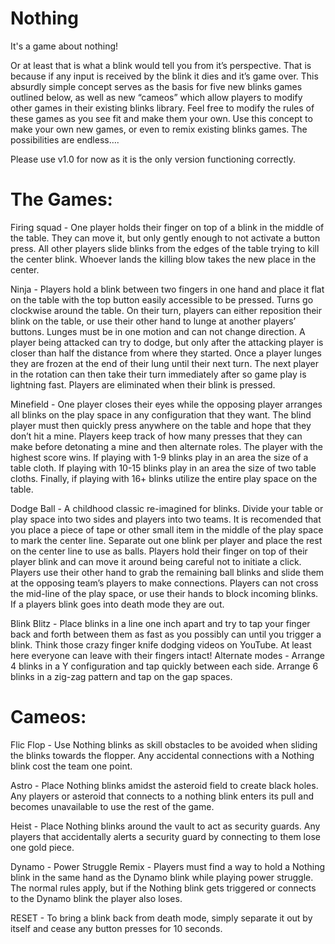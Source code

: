 # Nothing
It's a game about nothing!

Or at least that is what a blink would tell you from it’s perspective. That is because if any input is received by the blink it dies and it’s game over. This absurdly simple concept serves as the basis for five new blinks games outlined below, as well as new “cameos” which allow players to modify other games in their existing blinks library. Feel free to modify the rules of these games as you see fit and make them your own. Use this concept to make your own new games, or even to remix existing blinks games. The possibilities are endless….

Please use v1.0 for now as it is the only version functioning correctly.

# The Games:

Firing squad - One player holds their finger on top of a blink in the middle of the table. They can move it, but only gently enough to not activate a button press. All other players slide blinks from the edges of the table trying to kill the center blink. Whoever lands the killing blow takes the new place in the center.

Ninja - Players hold a blink between two fingers in one hand and place it flat on the table with the top button easily accessible to be pressed. Turns go clockwise around the table. On their turn, players can either reposition their blink on the table, or use their other hand to lunge at another players’ buttons. Lunges must be in one motion and can not change direction. A player being attacked can try to dodge, but only after the attacking player is closer than half the distance from where they started. Once a player lunges they are frozen at the end of their lung until their next turn. The next player in the rotation can then take their turn immediately after so game play is lightning fast. Players are eliminated when their blink is pressed.

Minefield - One player closes their eyes while the opposing player arranges all blinks on the play space in any configuration that they want. The blind player must then quickly press anywhere on the table and hope that they don’t hit a mine. Players keep track of how many presses that they can make before detonating a mine and then alternate roles. The player with the highest score wins. If playing with 1-9 blinks play in an area the size of a table cloth. If playing with 10-15 blinks play in an area the size of two table cloths. Finally, if playing with 16+ blinks utilize the entire play space on the table.

Dodge Ball - A childhood classic re-imagined for blinks. Divide your table or play space into two sides and players into two teams. It is recomended that you place a piece of tape or other small item in the middle of the play space to mark the center line. Separate out one blink per player and place the rest on the center line to use as balls. Players hold their finger on top of their player blink and can move it around being careful not to initiate a click. Players use their other hand to grab the remaining ball blinks and slide them at the opposing team’s players to make connections. Players can not cross the mid-line of the play space, or use their hands to block incoming blinks. If a players blink goes into death mode they are out.

Blink Blitz - Place blinks in a line one inch apart and try to tap your finger back and forth between them as fast as you possibly can until you trigger a blink. Think those crazy finger knife dodging videos on YouTube. At least here everyone can leave with their fingers intact! Alternate modes - Arrange 4 blinks in a Y configuration and tap quickly between each side. Arrange 6 blinks in a zig-zag pattern and tap on the gap spaces.

# Cameos:

Flic Flop - Use Nothing blinks as skill obstacles to be avoided when sliding the blinks towards the flopper. Any accidental connections with a Nothing blink cost the team one point.

Astro - Place Nothing blinks amidst the asteroid field to create black holes. Any players or asteroid that connects to a nothing blink enters its pull and becomes unavailable to use the rest of the game.

Heist - Place Nothing blinks around the vault to act as security guards. Any players that accidentally alerts a security guard by connecting to them lose one gold piece.

Dynamo - Power Struggle Remix - Players must find a way to hold a Nothing blink in the same hand as the Dynamo blink while playing power struggle. The normal rules apply, but if the Nothing blink gets triggered or connects to the Dynamo blink the player also loses.

RESET - To bring a blink back from death mode, simply separate it out by itself and cease any button presses for 10 seconds.
